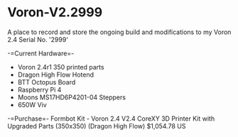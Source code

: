 # Voron-V2.2999

A place to record and store the ongoing build and modifications to my Voron 2.4 Serial No. '2999'

-=Current Hardware=-
- Voron 2.4r1 350 printed parts
- Dragon High Flow Hotend
- BTT Octopus Board
- Raspberry Pi 4 
- Moons MS17HD6P4201-04 Steppers
- 650W Viv


-=Purchase=-
Formbot Kit - Voron 2.4 V2.4 CoreXY 3D Printer Kit with Upgraded Parts (350x350) (Dragon High Flow) $1,054.78 US



